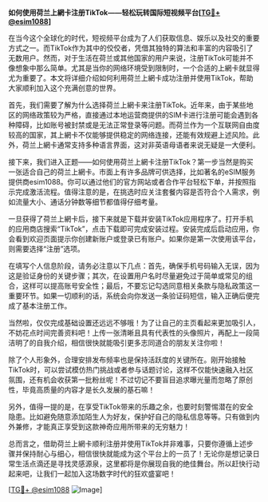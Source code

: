 **如何使用荷兰上網卡注册TikTok——轻松玩转国际短视频平台[[TG💪+ @esim1088](https://t.me/s/esim1088)]**

在当今这个全球化的时代，短视频平台成为了人们获取信息、娱乐以及社交的重要方式之一。而TikTok作为其中的佼佼者，凭借其独特的算法和丰富的内容吸引了无数用户。然而，对于生活在荷兰或其他国家的用户来说，注册TikTok可能并不像想象中那么简单。尤其是当你的网络环境受到限制时，一个合适的上網卡就显得尤为重要了。本文将详细介绍如何利用荷兰上網卡成功注册并使用TikTok，帮助大家顺利加入这个充满创意的世界。

首先，我们需要了解为什么选择荷兰上網卡来注册TikTok。近年来，由于某些地区的网络政策较为严格，直接通过本地运营商提供的SIM卡进行注册可能会遇到各种障碍，比如账号被封禁或是无法正常登录等问题。而荷兰作为一个互联网自由度较高的国家，其上網卡不仅能够提供稳定的网络连接，还能有效规避上述风险。此外，荷兰上網卡通常支持多种语言界面，这对非英语母语者来说无疑是一大便利。

接下来，我们进入正题——如何使用荷兰上網卡注册TikTok？第一步当然是购买一张适合自己的荷兰上網卡。市面上有许多品牌可供选择，比如著名的eSIM服务提供商esim1088。你可以通过他们的官方网站或者合作平台轻松下单，并按照指示完成激活流程。值得注意的是，在挑选时应关注套餐内容是否符合个人需求，例如流量大小、通话分钟数等细节都值得仔细考量。

一旦获得了荷兰上網卡后，接下来就是下载并安装TikTok应用程序了。打开手机的应用商店搜索“TikTok”，点击下载即可完成安装过程。安装完成后启动应用，你会看到欢迎页面提示你创建新账户或登录已有账户。如果你是第一次使用该平台，则需要选择“注册”选项。

在填写个人信息阶段，请务必注意以下几点：首先，确保手机号码输入无误，因为这是验证身份的关键步骤；其次，在设置用户名时尽量避免过于简单或常见的组合，这样可以提高账号安全性；最后，不要忘记勾选同意相关条款与隐私政策这一重要环节。如果一切顺利的话，系统会向你发送一条验证码短信，输入正确后便完成了基本注册工作。

当然啦，仅仅完成基础设置还远远不够哦！为了让自己的主页看起来更加吸引人，不妨花点时间完善资料吧！上传一张清晰且具有代表性的头像照片，再配上一段简洁明了的自我介绍，相信很快就能吸引更多志同道合的朋友关注你啦！

除了个人形象外，合理安排发布频率也是保持活跃度的关键所在。刚开始接触TikTok时，可以尝试模仿热门挑战或者参与话题讨论，这样不仅能快速融入社区氛围，还有机会收获第一批粉丝呢！不过切记不要盲目追求曝光量而忽略了原创性，毕竟高质量的内容才是长久发展的基石嘛！

另外，值得一提的是，在享受TikTok带来的乐趣之余，也要时刻警惕潜在的安全隐患。比如避免随意添加陌生人为好友，保护好自己的隐私信息等等。只有做到内外兼修，才能真正享受到这款神奇应用所带来的无穷魅力！

总而言之，借助荷兰上網卡顺利注册并使用TikTok并非难事，只要你遵循上述步骤并保持耐心与细心，相信很快就能成为这个平台上的一员了！无论你是想记录日常生活点滴还是寻找灵感源泉，这里都将是你展现自我的绝佳舞台。所以赶快行动起来吧，让我们一起加入这场数字时代的狂欢盛宴吧！

[[TG💪+ @esim1088](https://t.me/s/esim1088) ![Image](https://i.postimg.cc/4NQfJmqS/Snipaste-2025-05-13-00-14-12.png)]